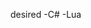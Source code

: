 desired
-C#
-Lua

<!---
DesiredToResign/DesiredToResign is a ✨ special ✨ repository because its `README.md` (this file) appears on your GitHub profile.
You can click the Preview link to take a look at your changes.
--->
